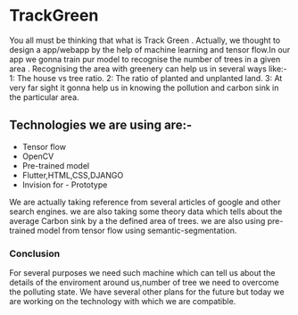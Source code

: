 # TrackGreen

You all must be thinking that what is Track Green .
Actually, we thought to design a app/webapp by the help of machine learning and tensor flow.In our app we gonna train pur model to recognise the number of trees in a given area .
Recognising the area with greenery can help us in several ways like:-
 1: The house vs tree ratio.
 2: The ratio of planted and unplanted land.
 3: At very far sight it gonna help us in knowing the pollution and carbon sink in the particular area.

## Technologies we are using are:-
  * Tensor flow
  * OpenCV
  * Pre-trained model
  * Flutter,HTML,CSS,DJANGO
  * Invision for  - Prototype 

We are actually taking reference from several articles of google and other search engines.
we are also taking some theory data which tells about the average Carbon sink by a the defined area of trees.
we are also using pre-trained model from tensor flow using semantic-segmentation.


### Conclusion

  For several purposes we need such machine which can tell us about the details of the enviroment around us,number of tree we need to overcome the polluting state.
We have several other plans for the future but today we are working on the technology with which we are compatible.


  
